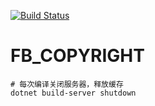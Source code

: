 [![Build Status](https://travis-ci.com/FB_BRAND/FewBox.Template.Service.svg?branch=master)](https://travis-ci.com/FB_BRAND/FewBox.Template.Service)
# FB_COPYRIGHT

```shell
# 每次编译关闭服务器，释放缓存
dotnet build-server shutdown
```